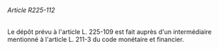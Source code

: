 ###### Article R225-112

Le dépôt prévu à l'article L. 225-109 est fait auprès d'un intermédiaire mentionné à l'article L. 211-3 du code monétaire et financier.

